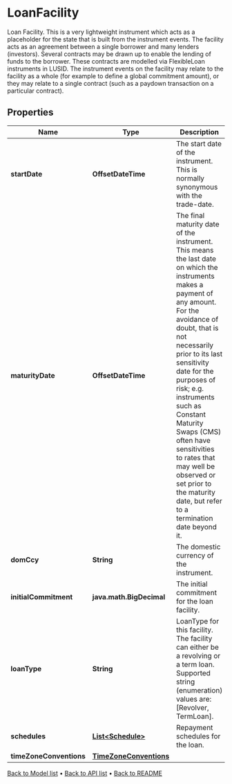 

# LoanFacility

Loan Facility. This is a very lightweight instrument which acts as a placeholder for the state that is built from the instrument events. The facility acts as an agreement between a single borrower and many lenders (investors). Several contracts may be drawn up to enable the lending of funds to the borrower. These contracts are modelled via FlexibleLoan instruments in LUSID. The instrument events on the facility may relate to the facility as a whole (for example to define a global commitment amount), or they may relate to a single contract (such as a paydown transaction on a particular contract).

## Properties

| Name | Type | Description | Notes |
|------------ | ------------- | ------------- | -------------|
|**startDate** | **OffsetDateTime** | The start date of the instrument. This is normally synonymous with the trade-date. |  |
|**maturityDate** | **OffsetDateTime** | The final maturity date of the instrument. This means the last date on which the instruments makes a payment of any amount. For the avoidance of doubt, that is not necessarily prior to its last sensitivity date for the purposes of risk; e.g. instruments such as Constant Maturity Swaps (CMS) often have sensitivities to rates that may well be observed or set prior to the maturity date, but refer to a termination date beyond it. |  |
|**domCcy** | **String** | The domestic currency of the instrument. |  |
|**initialCommitment** | **java.math.BigDecimal** | The initial commitment for the loan facility. |  |
|**loanType** | **String** | LoanType for this facility. The facility can either be a revolving or a term loan.  Supported string (enumeration) values are: [Revolver, TermLoan]. |  |
|**schedules** | [**List&lt;Schedule&gt;**](Schedule.md) | Repayment schedules for the loan. |  |
|**timeZoneConventions** | [**TimeZoneConventions**](TimeZoneConventions.md) |  |  [optional] |



[Back to Model list](../README.md#documentation-for-models) &#8226; [Back to API list](../README.md#documentation-for-api-endpoints) &#8226; [Back to README](../README.md)


